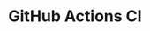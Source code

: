 # GitHub Actions CI










































































































































































































































































































































































































































































































































































































































































































































































































































































































































































































































































































































































































































































































































































































































































































































































































































































